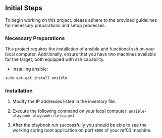 ## Initial Steps

To begin working on this project, please adhere to the provided guidelines for necessary preparations and setup processes.

### Necessary Preparations

This project requires the installation of ansible and functional ssh on your local computer. Additionally, ensure that you have two machines available for the target, both equipped with ssh capability.

* Installing ansible:

```sh
sudo apt-get install ansible
```

### Installation
1. Modify the IP addresses listed in the inventory file.

2. Execute the following command on your local computer: ```ansible-playbook playbooks/setup.yml```

3. After the playbook run successfully you should be able to see the working spring boot application on port ```8080``` of your ref03 machine.